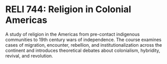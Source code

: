 # RELI 744: Religion in Colonial Americas

A study of religion in the Americas from pre-contact indigenous communities to 19th century wars of independence. The course examines cases of migration, encounter, rebellion, and institutionalization across the continent and introduces theoretical debates about colonialism, hybridity, revival, and revolution.